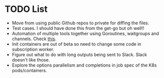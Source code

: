 # TODO List

* Move from using public Github repos to private for diffing the files.
* Test cases. I should have done this from the get-go but oh well!!
* Automation of multiple tools together using Goroutines, waitgroups and channels. Check [this](https://abronan.com/introduction-to-goroutines-and-go-channels/).
* Init containers are out of beta so need to change some code in subscription worker.
* Figure out what to do with long outputs being sent to Slack. Slack doesn't like those.
* Explore the options parallelism and completions in job spec of the K8s pods/containers.